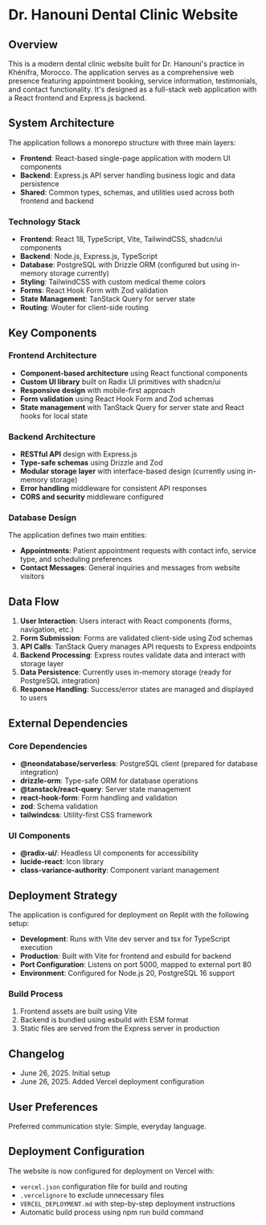 # Dr. Hanouni Dental Clinic Website

## Overview

This is a modern dental clinic website built for Dr. Hanouni's practice in Khénifra, Morocco. The application serves as a comprehensive web presence featuring appointment booking, service information, testimonials, and contact functionality. It's designed as a full-stack web application with a React frontend and Express.js backend.

## System Architecture

The application follows a monorepo structure with three main layers:

- **Frontend**: React-based single-page application with modern UI components
- **Backend**: Express.js API server handling business logic and data persistence
- **Shared**: Common types, schemas, and utilities used across both frontend and backend

### Technology Stack

- **Frontend**: React 18, TypeScript, Vite, TailwindCSS, shadcn/ui components
- **Backend**: Node.js, Express.js, TypeScript
- **Database**: PostgreSQL with Drizzle ORM (configured but using in-memory storage currently)
- **Styling**: TailwindCSS with custom medical theme colors
- **Forms**: React Hook Form with Zod validation
- **State Management**: TanStack Query for server state
- **Routing**: Wouter for client-side routing

## Key Components

### Frontend Architecture
- **Component-based architecture** using React functional components
- **Custom UI library** built on Radix UI primitives with shadcn/ui
- **Responsive design** with mobile-first approach
- **Form validation** using React Hook Form and Zod schemas
- **State management** with TanStack Query for server state and React hooks for local state

### Backend Architecture
- **RESTful API** design with Express.js
- **Type-safe schemas** using Drizzle and Zod
- **Modular storage layer** with interface-based design (currently using in-memory storage)
- **Error handling** middleware for consistent API responses
- **CORS and security** middleware configured

### Database Design
The application defines two main entities:
- **Appointments**: Patient appointment requests with contact info, service type, and scheduling preferences
- **Contact Messages**: General inquiries and messages from website visitors

## Data Flow

1. **User Interaction**: Users interact with React components (forms, navigation, etc.)
2. **Form Submission**: Forms are validated client-side using Zod schemas
3. **API Calls**: TanStack Query manages API requests to Express endpoints
4. **Backend Processing**: Express routes validate data and interact with storage layer
5. **Data Persistence**: Currently uses in-memory storage (ready for PostgreSQL integration)
6. **Response Handling**: Success/error states are managed and displayed to users

## External Dependencies

### Core Dependencies
- **@neondatabase/serverless**: PostgreSQL client (prepared for database integration)
- **drizzle-orm**: Type-safe ORM for database operations
- **@tanstack/react-query**: Server state management
- **react-hook-form**: Form handling and validation
- **zod**: Schema validation
- **tailwindcss**: Utility-first CSS framework

### UI Components
- **@radix-ui/**: Headless UI components for accessibility
- **lucide-react**: Icon library
- **class-variance-authority**: Component variant management

## Deployment Strategy

The application is configured for deployment on Replit with the following setup:

- **Development**: Runs with Vite dev server and tsx for TypeScript execution
- **Production**: Built with Vite for frontend and esbuild for backend
- **Port Configuration**: Listens on port 5000, mapped to external port 80
- **Environment**: Configured for Node.js 20, PostgreSQL 16 support

### Build Process
1. Frontend assets are built using Vite
2. Backend is bundled using esbuild with ESM format
3. Static files are served from the Express server in production

## Changelog
- June 26, 2025. Initial setup
- June 26, 2025. Added Vercel deployment configuration

## User Preferences

Preferred communication style: Simple, everyday language.

## Deployment Configuration

The website is now configured for deployment on Vercel with:
- `vercel.json` configuration file for build and routing
- `.vercelignore` to exclude unnecessary files
- `VERCEL_DEPLOYMENT.md` with step-by-step deployment instructions
- Automatic build process using npm run build command